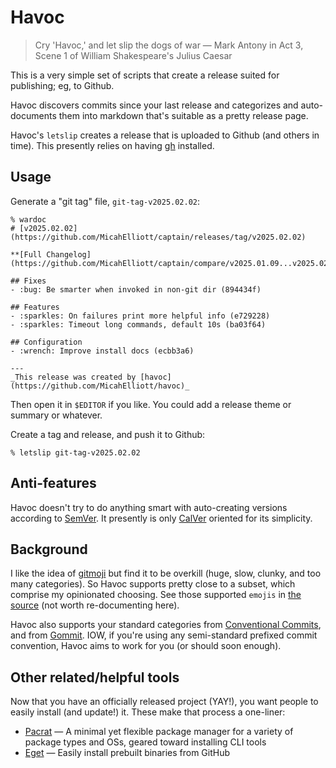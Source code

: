 # Havoc

> Cry 'Havoc,' and let slip the dogs of war
> — Mark Antony in Act 3, Scene 1 of William Shakespeare's Julius Caesar

This is a very simple set of scripts that create a release suited for
publishing; eg, to Github.

Havoc discovers commits since your last release and categorizes and
auto-documents them into markdown that's suitable as a pretty release page.

Havoc's `letslip` creates a release that is uploaded to Github (and others in
time). This presently relies on having [gh](https://cli.github.com/) installed.

## Usage

Generate a "git tag" file, `git-tag-v2025.02.02`:

```
% wardoc
# [v2025.02.02](https://github.com/MicahElliott/captain/releases/tag/v2025.02.02)

**[Full Changelog](https://github.com/MicahElliott/captain/compare/v2025.01.09...v2025.02.02)**

## Fixes
- :bug: Be smarter when invoked in non-git dir (894434f)

## Features
- :sparkles: On failures print more helpful info (e729228)
- :sparkles: Timeout long commands, default 10s (ba03f64)

## Configuration
- :wrench: Improve install docs (ecbb3a6)

---
_This release was created by [havoc](https://github.com/MicahElliott/havoc)_
```

Then open it in `$EDITOR` if you like. You could add a release theme or
summary or whatever.

Create a tag and release, and push it to Github:

```
% letslip git-tag-v2025.02.02

```

## Anti-features

Havoc doesn't try to do anything smart with auto-creating versions according
to [SemVer](https://semver.org/). It presently is only
[CalVer](https://calver.org/) oriented for its simplicity.

## Background

I like the idea of [gitmoji](https://github.com/carloscuesta/gitmoji-cli) but
find it to be overkill (huge, slow, clunky, and too many categories). So Havoc
supports pretty close to a subset, which comprise my opinionated choosing. See
those supported `emojis` in [the source](./templatize) (not worth
re-documenting here).

Havoc also supports your standard categories from [Conventional
Commits](https://www.conventionalcommits.org/en/v1.0.0/#specification), and
from [Gommit](https://github.com/antham/gommit). IOW,
if you're using any semi-standard prefixed commit convention, Havoc aims to
work for you (or should soon enough).

## Other related/helpful tools

Now that you have an officially released project (YAY!), you want people to
easily install (and update!) it. These make that process a one-liner:

- [Pacrat](https://github.com/MicahElliott/pacrat) — A minimal yet flexible
  package manager for a variety of package types and OSs, geared toward
  installing CLI tools
- [Eget](https://github.com/zyedidia/eget) — Easily install prebuilt binaries from GitHub
